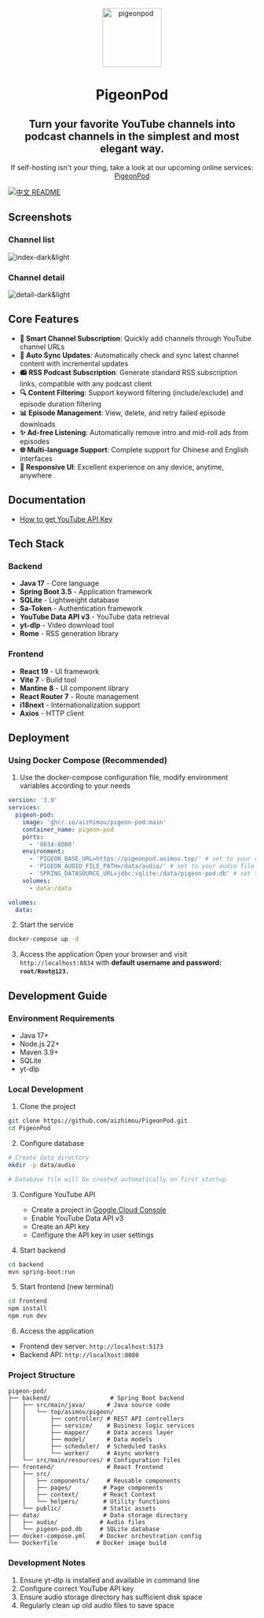 <div align="center">
  <img src="frontend/src/assets/pigeon.png" alt="pigeonpod" width="120" />
  <h1>PigeonPod</h1>
  <h2>Turn your favorite YouTube channels into podcast channels in the simplest and most elegant way.</h2>
  <p>If self-hosting isn't your thing, take a look at our upcoming online services:
    <a target="_blank" href="https://pigeonpod.asimov.top/">PigeonPod</a>
  </p>
</div>

[![中文 README](https://img.shields.io/badge/README-%E4%B8%AD%E6%96%87-red?style=flat-square)](README-ZH.md)

## Screenshots

### Channel list
![index-dark&light](documents/screenshots/index-dark&light.png)

### Channel detail
![detail-dark&light](documents/screenshots/detail-dark&light.png)

## Core Features

- **🎯 Smart Channel Subscription**: Quickly add channels through YouTube channel URLs
- **🤖 Auto Sync Updates**: Automatically check and sync latest channel content with incremental updates
- **📻 RSS Podcast Subscription**: Generate standard RSS subscription links, compatible with any podcast client
- **🔍 Content Filtering**: Support keyword filtering (include/exclude) and episode duration filtering
- **📊 Episode Management**: View, delete, and retry failed episode downloads
- **✨ Ad-free Listening**: Automatically remove intro and mid-roll ads from episodes
- **🌐 Multi-language Support**: Complete support for Chinese and English interfaces
- **📱 Responsive UI**: Excellent experience on any device, anytime, anywhere

## Documentation

- [How to get YouTube API Key](https://github.com/mxpv/podsync/blob/main/docs/how_to_get_youtube_api_key.md)

## Tech Stack

### Backend
- **Java 17** - Core language
- **Spring Boot 3.5** - Application framework
- **SQLite** - Lightweight database
- **Sa-Token** - Authentication framework
- **YouTube Data API v3** - YouTube data retrieval
- **yt-dlp** - Video download tool
- **Rome** - RSS generation library

### Frontend
- **React 19** - UI framework
- **Vite 7** - Build tool
- **Mantine 8** - UI component library
- **React Router 7** - Route management
- **i18next** - Internationalization support
- **Axios** - HTTP client

## Deployment

### Using Docker Compose (Recommended)

1. Use the docker-compose configuration file, modify environment variables according to your needs
```yml
version: '3.9'
services:
  pigeon-pod:
    image: 'ghcr.io/aizhimou/pigeon-pod:main'
    container_name: pigeon-pod
    ports:
      - '8834:8080'
    environment:
      - 'PIGEON_BASE_URL=https://pigeonpod.asimov.top/' # set to your domain
      - 'PIGEON_AUDIO_FILE_PATH=/data/audio/' # set to your audio file path
      - 'SPRING_DATASOURCE_URL=jdbc:sqlite:/data/pigeon-pod.db' # set to your database path
    volumes:
      - data:/data

volumes:
  data:
```

2. Start the service
```bash
docker-compose up -d
```

3. Access the application
Open your browser and visit `http://localhost:8834` with **default username and password: `root/Root@123.`**

## Development Guide

### Environment Requirements
- Java 17+
- Node.js 22+
- Maven 3.9+
- SQLite
- yt-dlp

### Local Development

1. Clone the project
```bash
git clone https://github.com/aizhimou/PigeonPod.git
cd PigeonPod
```

2. Configure database
```bash
# Create data directory
mkdir -p data/audio

# Database file will be created automatically on first startup
```

3. Configure YouTube API
   - Create a project in [Google Cloud Console](https://console.cloud.google.com/)
   - Enable YouTube Data API v3
   - Create an API key
   - Configure the API key in user settings

4. Start backend
```bash
cd backend
mvn spring-boot:run
```

5. Start frontend (new terminal)
```bash
cd frontend
npm install
npm run dev
```

6. Access the application
- Frontend dev server: `http://localhost:5173`
- Backend API: `http://localhost:8080`

### Project Structure
```
pigeon-pod/
├── backend/                 # Spring Boot backend
│   ├── src/main/java/      # Java source code
│   │   └── top/asimov/pigeon/
│   │       ├── controller/ # REST API controllers
│   │       ├── service/    # Business logic services
│   │       ├── mapper/     # Data access layer
│   │       ├── model/      # Data models
│   │       ├── scheduler/  # Scheduled tasks
│   │       └── worker/     # Async workers
│   └── src/main/resources/ # Configuration files
├── frontend/               # React frontend
│   ├── src/
│   │   ├── components/     # Reusable components
│   │   ├── pages/         # Page components
│   │   ├── context/       # React Context
│   │   └── helpers/       # Utility functions
│   └── public/            # Static assets
├── data/                  # Data storage directory
│   ├── audio/            # Audio files
│   └── pigeon-pod.db     # SQLite database
├── docker-compose.yml    # Docker orchestration config
└── Dockerfile           # Docker image build
```

### Development Notes
1. Ensure yt-dlp is installed and available in command line
2. Configure correct YouTube API key
3. Ensure audio storage directory has sufficient disk space
4. Regularly clean up old audio files to save space
